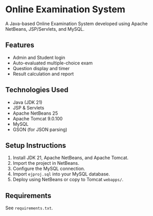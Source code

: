 # Online Examination System

A Java-based Online Examination System developed using Apache NetBeans, JSP/Servlets, and MySQL.

## Features
- Admin and Student login
- Auto-evaluated multiple-choice exam
- Question display and timer
- Result calculation and report

## Technologies Used
- Java (JDK 21)
- JSP & Servlets
- Apache NetBeans 25
- Apache Tomcat 9.0.100
- MySQL
- GSON (for JSON parsing)

## Setup Instructions
1. Install JDK 21, Apache NetBeans, and Apache Tomcat.
2. Import the project in NetBeans.
3. Configure the MySQL connection.
4. Import `ejproj.sql` into your MySQL database.
5. Deploy using NetBeans or copy to Tomcat `webapps/`.

## Requirements
See `requirements.txt`.

